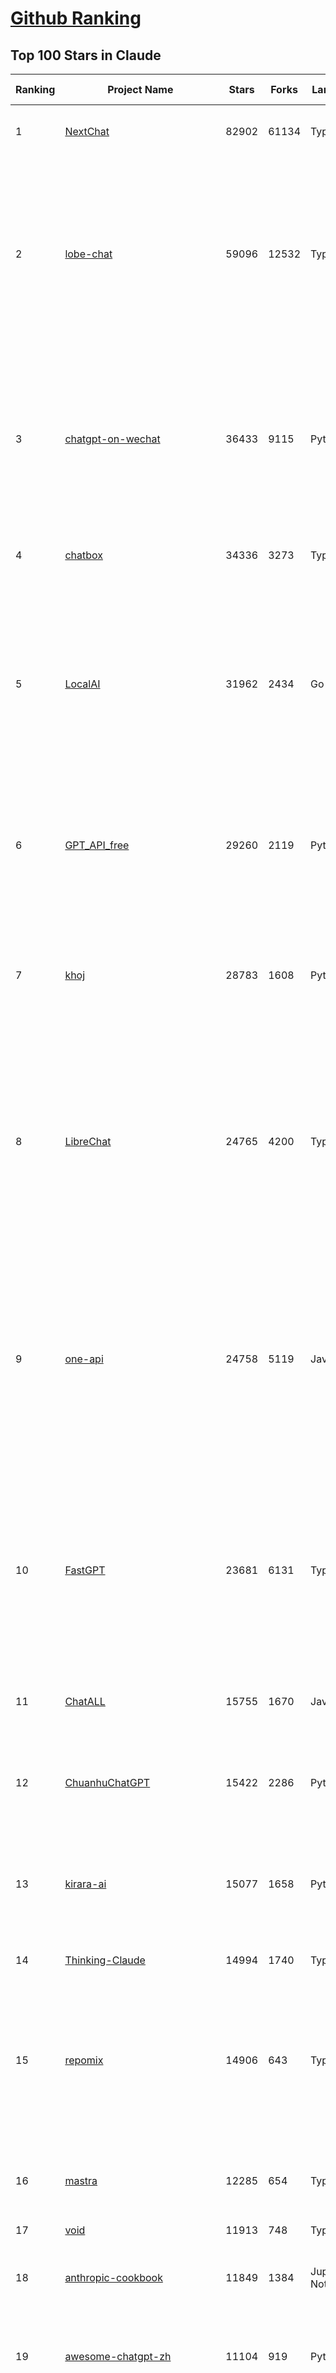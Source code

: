 [Github Ranking](../README.md)
==========

## Top 100 Stars in Claude

| Ranking | Project Name | Stars | Forks | Language | Open Issues | Description | Last Commit |
| ------- | ------------ | ----- | ----- | -------- | ----------- | ----------- | ----------- |
| 1 | [NextChat](https://github.com/ChatGPTNextWeb/NextChat) | 82902 | 61134 | TypeScript | 622 | ✨ Light and Fast AI Assistant. Support: Web \| iOS \| MacOS \| Android \|  Linux \| Windows | 2025-04-19T08:00:42Z |
| 2 | [lobe-chat](https://github.com/lobehub/lobe-chat) | 59096 | 12532 | TypeScript | 696 | 🤯 Lobe Chat - an open-source, modern-design AI chat framework. Supports Multi AI Providers( OpenAI / Claude 3 / Gemini / Ollama / DeepSeek / Qwen), Knowledge Base (file upload / knowledge management / RAG ), Multi-Modals (Plugins/Artifacts) and Thinking. One-click FREE deployment of your private ChatGPT/ Claude / DeepSeek application. | 2025-04-22T01:17:39Z |
| 3 | [chatgpt-on-wechat](https://github.com/zhayujie/chatgpt-on-wechat) | 36433 | 9115 | Python | 284 | 基于大模型搭建的聊天机器人，同时支持 微信公众号、企业微信应用、飞书、钉钉 等接入，可选择GPT4.1/GPT-4o/GPT-o1/ DeepSeek/Claude/文心一言/讯飞星火/通义千问/ Gemini/GLM-4/Kimi/LinkAI，能处理文本、语音和图片，访问操作系统和互联网，支持基于自有知识库进行定制企业智能客服。 | 2025-04-20T09:22:54Z |
| 4 | [chatbox](https://github.com/chatboxai/chatbox) | 34336 | 3273 | TypeScript | 656 | User-friendly Desktop Client App for AI Models/LLMs (GPT, Claude, Gemini, Ollama...) | 2025-04-21T11:10:46Z |
| 5 | [LocalAI](https://github.com/mudler/LocalAI) | 31962 | 2434 | Go | 434 | :robot: The free, Open Source alternative to OpenAI, Claude and others. Self-hosted and local-first. Drop-in replacement for OpenAI,  running on consumer-grade hardware. No GPU required. Runs gguf, transformers, diffusers and many more models architectures. Features: Generate Text, Audio, Video, Images, Voice Cloning, Distributed, P2P inference | 2025-04-21T20:13:14Z |
| 6 | [GPT_API_free](https://github.com/chatanywhere/GPT_API_free) | 29260 | 2119 | Python | 9 | Free ChatGPT&DeepSeek API Key，免费ChatGPT&DeepSeek API。免费接入DeepSeek API和GPT4 API，支持 gpt \| deepseek \| claude \| gemini \| grok 等排名靠前的常用大模型。 | 2025-04-19T03:10:33Z |
| 7 | [khoj](https://github.com/khoj-ai/khoj) | 28783 | 1608 | Python | 66 | Your AI second brain. Self-hostable. Get answers from the web or your docs. Build custom agents, schedule automations, do deep research. Turn any online or local LLM into your personal, autonomous AI (gpt, claude, gemini, llama, qwen, mistral). Get started - free. | 2025-04-22T03:35:58Z |
| 8 | [LibreChat](https://github.com/danny-avila/LibreChat) | 24765 | 4200 | TypeScript | 144 | Enhanced ChatGPT Clone: Features Agents, DeepSeek, Anthropic, AWS, OpenAI, Assistants API, Azure, Groq, o1, GPT-4o, Mistral, OpenRouter, Vertex AI, Gemini, Artifacts, AI model switching, message search, Code Interpreter, langchain, DALL-E-3, OpenAPI Actions, Functions, Secure Multi-User Auth, Presets, open-source for self-hosting. Active project. | 2025-04-21T00:31:39Z |
| 9 | [one-api](https://github.com/songquanpeng/one-api) | 24758 | 5119 | JavaScript | 844 | LLM API 管理 & 分发系统，支持 OpenAI、Azure、Anthropic Claude、Google Gemini、DeepSeek、字节豆包、ChatGLM、文心一言、讯飞星火、通义千问、360 智脑、腾讯混元等主流模型，统一 API 适配，可用于 key 管理与二次分发。单可执行文件，提供 Docker 镜像，一键部署，开箱即用。LLM API management & key redistribution system, unifying multiple providers under a single API. Single binary, Docker-ready, with an English UI. | 2025-02-21T11:30:22Z |
| 10 | [FastGPT](https://github.com/labring/FastGPT) | 23681 | 6131 | TypeScript | 489 | FastGPT is a knowledge-based platform built on the LLMs, offers a comprehensive suite of out-of-the-box capabilities such as data processing, RAG retrieval, and visual AI workflow orchestration, letting you easily develop and deploy complex question-answering systems without the need for extensive setup or configuration. | 2025-04-21T12:01:34Z |
| 11 | [ChatALL](https://github.com/ai-shifu/ChatALL) | 15755 | 1670 | JavaScript | 222 |  Concurrently chat with ChatGPT, Bing Chat, Bard, Alpaca, Vicuna, Claude, ChatGLM, MOSS, 讯飞星火, 文心一言 and more, discover the best answers | 2025-04-20T18:12:53Z |
| 12 | [ChuanhuChatGPT](https://github.com/GaiZhenbiao/ChuanhuChatGPT) | 15422 | 2286 | Python | 122 | GUI for ChatGPT API and many LLMs. Supports agents, file-based QA, GPT finetuning and query with web search. All with a neat UI. | 2025-03-13T09:36:38Z |
| 13 | [kirara-ai](https://github.com/lss233/kirara-ai) | 15077 | 1658 | Python | 206 | 🤖 可 DIY 的 多模态 AI 聊天机器人 \| 🚀 快速接入 微信、 QQ、Telegram、等聊天平台 \| 🦈支持DeepSeek、Grok、Claude、Ollama、Gemini、OpenAI \| 工作流系统、网页搜索、AI画图、人设调教、虚拟女仆、语音对话 \|  | 2025-04-20T19:49:46Z |
| 14 | [Thinking-Claude](https://github.com/richards199999/Thinking-Claude) | 14994 | 1740 | TypeScript | 0 | Let your Claude able to think | 2025-03-10T04:02:46Z |
| 15 | [repomix](https://github.com/yamadashy/repomix) | 14906 | 643 | TypeScript | 73 | 📦 Repomix (formerly Repopack) is a powerful tool that packs your entire repository into a single, AI-friendly file. Perfect for when you need to feed your codebase to Large Language Models (LLMs) or other AI tools like Claude, ChatGPT, DeepSeek, Perplexity, Gemini, Gemma, Llama, Grok, and more. | 2025-04-21T15:27:19Z |
| 16 | [mastra](https://github.com/mastra-ai/mastra) | 12285 | 654 | TypeScript | 88 | The TypeScript AI agent framework. ⚡ Assistants, RAG, observability. Supports any LLM: GPT-4, Claude, Gemini, Llama. | 2025-04-21T21:48:02Z |
| 17 | [void](https://github.com/voideditor/void) | 11913 | 748 | TypeScript | 25 | None | 2025-04-21T23:38:18Z |
| 18 | [anthropic-cookbook](https://github.com/anthropics/anthropic-cookbook) | 11849 | 1384 | Jupyter Notebook | 29 | A collection of notebooks/recipes showcasing some fun and effective ways of using Claude. | 2025-04-17T17:17:25Z |
| 19 | [awesome-chatgpt-zh](https://github.com/EmbraceAGI/awesome-chatgpt-zh) | 11104 | 919 | Python | 0 | ChatGPT 中文指南🔥，ChatGPT 中文调教指南，指令指南，应用开发指南，精选资源清单，更好的使用 chatGPT 让你的生产力 up up up! 🚀 | 2024-11-05T10:24:21Z |
| 20 | [claude-engineer](https://github.com/Doriandarko/claude-engineer) | 10980 | 1163 | Python | 11 | Claude Engineer is an interactive command-line interface (CLI) that leverages the power of Anthropic's Claude-3.5-Sonnet model to assist with software development tasks.This framework enables Claude to generate and manage its own tools, continuously expanding its capabilities through conversation. Available both as a CLI and a modern web interface | 2024-12-12T22:08:15Z |
| 21 | [LangBot](https://github.com/RockChinQ/LangBot) | 10677 | 791 | Python | 83 | 😎简单易用、🧩丰富生态 - 大模型原生即时通信机器人平台 \| 适配 QQ / 微信（企业微信、个人微信）/ 飞书 / 钉钉 / Discord / Telegram / Slack 等平台 \| 支持 ChatGPT、DeepSeek、Dify、Claude、Gemini、xAI、PPIO、Ollama、LM Studio、阿里云百炼、火山方舟、SiliconFlow、Qwen、Moonshot、ChatGLM、SillyTraven、MCP 等 LLM 的机器人 / Agent \| LLM-based instant messaging bots platform, supports Discord, Telegram, WeChat, Lark, DingTalk, QQ, Slack | 2025-04-21T08:24:38Z |
| 22 | [coai](https://github.com/coaidev/coai) | 8253 | 1107 | TypeScript | 18 | 🚀 Next Generation AI One-Stop Internationalization Solution. 🚀 下一代 AI 一站式 B/C 端解决方案，支持 OpenAI，Midjourney，Claude，讯飞星火，Stable Diffusion，DALL·E，ChatGLM，通义千问，腾讯混元，360 智脑，百川 AI，火山方舟，新必应，Gemini，Moonshot 等模型，支持对话分享，自定义预设，云端同步，模型市场，支持弹性计费和订阅计划模式，支持图片解析，支持联网搜索，支持模型缓存，丰富美观的后台管理与仪表盘数据统计。 | 2025-04-12T18:49:43Z |
| 23 | [claude-code](https://github.com/anthropics/claude-code) | 7848 | 402 | Shell | 308 | Claude Code is an agentic coding tool that lives in your terminal, understands your codebase, and helps you code faster by executing routine tasks, explaining complex code, and handling git workflows - all through natural language commands. | 2025-04-21T20:14:13Z |
| 24 | [Noi](https://github.com/lencx/Noi) | 7425 | 560 | JavaScript | 147 | 🚀 Power Your World with AI - Explore, Extend, Empower. | 2025-04-14T07:09:06Z |
| 25 | [Upsonic](https://github.com/Upsonic/Upsonic) | 7351 | 685 | Python | 32 | The most reliable AI agent framework that supports MCP. | 2025-04-20T12:23:17Z |
| 26 | [new-api](https://github.com/QuantumNous/new-api) | 6889 | 1358 | Go | 155 | AI模型接口管理与分发系统，支持将多种大模型转为统一格式调用，支持OpenAI、Claude等格式，可供个人或者企业内部管理与分发渠道使用，本项目基于One API二次开发。🍥 The next-generation LLM gateway and AI asset management system supports multiple languages. | 2025-04-19T10:07:57Z |
| 27 | [fastmcp](https://github.com/jlowin/fastmcp) | 6825 | 355 | Python | 33 | 🚀 The fast, Pythonic way to build MCP servers and clients | 2025-04-21T01:15:05Z |
| 28 | [opencommit](https://github.com/di-sukharev/opencommit) | 6590 | 351 | JavaScript | 145 | GPT wrapper for git — generate commit messages with an LLM in 1 sec — works best with Claude 3.5 — supports local models too | 2025-04-14T08:19:20Z |
| 29 | [BlackFriday-GPTs-Prompts](https://github.com/friuns2/BlackFriday-GPTs-Prompts) | 6574 | 1025 | None | 83 | List of free GPTs that doesn't require plus subscription  | 2024-11-08T11:03:14Z |
| 30 | [aichat](https://github.com/sigoden/aichat) | 6499 | 423 | Rust | 0 | All-in-one LLM CLI tool featuring Shell Assistant, Chat-REPL, RAG, AI Tools & Agents, with access to OpenAI, Claude, Gemini, Ollama, Groq, and more. | 2025-04-21T00:34:16Z |
| 31 | [promptfoo](https://github.com/promptfoo/promptfoo) | 6255 | 514 | TypeScript | 152 | Test your prompts, agents, and RAGs. Red teaming, pentesting, and vulnerability scanning for LLMs. Compare performance of GPT, Claude, Gemini, Llama, and more. Simple declarative configs with command line and CI/CD integration. | 2025-04-22T03:07:48Z |
| 32 | [llamacoder](https://github.com/Nutlope/llamacoder) | 5919 | 1360 | TypeScript | 38 | Open source Claude Artifacts – built with Llama 3.1 405B | 2025-04-08T15:15:38Z |
| 33 | [deep-searcher](https://github.com/zilliztech/deep-searcher) | 5577 | 542 | Python | 26 | Open Source Deep Research Alternative to Reason and Search on Private Data. Written in Python. | 2025-04-18T03:22:27Z |
| 34 | [code2prompt](https://github.com/mufeedvh/code2prompt) | 5468 | 313 | MDX | 6 | A CLI tool to convert your codebase into a single LLM prompt with source tree, prompt templating, and token counting. | 2025-04-21T19:53:39Z |
| 35 | [fragments](https://github.com/e2b-dev/fragments) | 5260 | 682 | TypeScript | 7 | Open-source Next.js template for building apps that are fully generated by AI. By E2B. | 2025-04-17T21:03:43Z |
| 36 | [opencompass](https://github.com/open-compass/opencompass) | 5214 | 545 | Python | 291 | OpenCompass is an LLM evaluation platform, supporting a wide range of models (Llama3, Mistral, InternLM2,GPT-4,LLaMa2, Qwen,GLM, Claude, etc) over 100+ datasets. | 2025-04-21T10:55:06Z |
| 37 | [deepclaude](https://github.com/getAsterisk/deepclaude) | 5065 | 397 | Rust | 44 | A high-performance LLM inference API and Chat UI that integrates DeepSeek R1's CoT reasoning traces with Anthropic Claude models. | 2025-02-04T22:55:51Z |
| 38 | [claude-task-master](https://github.com/eyaltoledano/claude-task-master) | 4604 | 521 | JavaScript | 60 | An AI-powered task-management system you can drop into Cursor, Lovable, Windsurf, Roo, and others. | 2025-04-22T02:52:31Z |
| 39 | [GodMode](https://github.com/smol-ai/GodMode) | 4253 | 334 | TypeScript | 50 | AI Chat Browser: Fast, Full webapp access to ChatGPT / Claude / Bard / Bing / Llama2! I use this 20 times a day. | 2024-07-29T00:31:03Z |
| 40 | [maestro](https://github.com/Doriandarko/maestro) | 4233 | 654 | Python | 32 | A framework for Claude Opus to intelligently orchestrate subagents. | 2024-07-01T06:49:15Z |
| 41 | [bot-on-anything](https://github.com/zhayujie/bot-on-anything) | 4064 | 924 | Python | 262 | A large model-based chatbot builder that can quickly integrate AI models (including ChatGPT, Claude, Gemini) into various software applications (such as Telegram, Gmail, Slack, and websites). | 2025-01-03T14:13:51Z |
| 42 | [obsidian-smart-connections](https://github.com/brianpetro/obsidian-smart-connections) | 3558 | 205 | JavaScript | 350 | Chat with your notes & see links to related content with AI embeddings. Use local models or 100+ via APIs like Claude, Gemini, ChatGPT & Llama 3 | 2025-04-21T16:29:06Z |
| 43 | [fastapi_mcp](https://github.com/tadata-org/fastapi_mcp) | 3553 | 290 | Python | 27 | A zero-configuration tool for automatically exposing FastAPI endpoints as Model Context Protocol (MCP) tools. | 2025-04-21T16:26:37Z |
| 44 | [casibase](https://github.com/casibase/casibase) | 3504 | 414 | Go | 29 | ⚡️AI Cloud OS: Open-source enterprise-level AI knowledge base and Manus-like agent management platform with admin UI, user management and Single-Sign-On⚡️, supports ChatGPT, Claude, DeepSeek R1, Llama, Ollama, HuggingFace, etc., chat bot demo: https://ai.casibase.com, admin UI demo: https://ai-admin.casibase.com | 2025-04-21T12:13:45Z |
| 45 | [every-chatgpt-gui](https://github.com/billmei/every-chatgpt-gui) | 3399 | 240 | None | 5 | Every front-end GUI client for ChatGPT, Claude, and other LLMs | 2025-04-10T01:26:16Z |
| 46 | [codecompanion.nvim](https://github.com/olimorris/codecompanion.nvim) | 3320 | 190 | Lua | 0 | ✨ AI-powered coding, seamlessly in Neovim | 2025-04-21T22:39:41Z |
| 47 | [mcp-playwright](https://github.com/executeautomation/mcp-playwright) | 3144 | 245 | TypeScript | 19 | Playwright Model Context Protocol Server - Tool to automate Browsers and APIs in Claude Desktop, Cline, Cursor IDE and More 🔌 | 2025-04-20T21:43:16Z |
| 48 | [Awesome-ChatGPT-prompts-ZH_CN](https://github.com/L1Xu4n/Awesome-ChatGPT-prompts-ZH_CN) | 2998 | 164 | None | 12 | 如何将ChatGPT调教成一只猫娘 | 2023-07-18T15:57:44Z |
| 49 | [free-llm-api-resources](https://github.com/cheahjs/free-llm-api-resources) | 2858 | 248 | Python | 3 | A list of free LLM inference resources accessible via API. | 2025-04-22T01:23:46Z |
| 50 | [claude-coder](https://github.com/kodu-ai/claude-coder) | 2650 | 133 | TypeScript | 20 | Kodu is an autonomous coding agent that lives in your IDE. It is a VSCode extension that can help you build your dream project step by step by leveraging the latest technologies in automated coding agents  | 2025-04-12T07:51:15Z |
| 51 | [firecrawl-mcp-server](https://github.com/mendableai/firecrawl-mcp-server) | 2650 | 245 | JavaScript | 16 | Official Firecrawl MCP Server - Adds powerful web scraping to Cursor, Claude and any other LLM clients. | 2025-04-19T10:44:52Z |
| 52 | [aide](https://github.com/nicepkg/aide) | 2567 | 177 | TypeScript | 32 | Conquer Any Code in VSCode: One-Click Comments, Conversions, UI-to-Code, and AI Batch Processing of Files! 在 VSCode 中征服任何代码：一键注释、转换、UI 图生成代码、AI 批量处理文件！💪 | 2025-03-08T03:13:34Z |
| 53 | [DeepClaude](https://github.com/ErlichLiu/DeepClaude) | 2528 | 491 | Python | 25 | Unleash Next-Level AI! 🚀  💻 Code Generation: DeepSeek r1 + Claude 3.7 Sonnet - Unparalleled Performance! 📝 Content Creation: DeepSeek r1 + Gemini 2.5 Pro - Superior Quality! 🔌 OpenAI-Compatible. 🌊 Streaming & Non-Streaming Support.  ✨ Experience the Future of AI – Today! Click to Try Now! ✨ | 2025-04-03T11:51:59Z |
| 54 | [poe-api](https://github.com/ading2210/poe-api) | 2502 | 314 | Python | 39 | [UNMAINTAINED] A reverse engineered Python API wrapper for Quora's Poe, which provides free access to ChatGPT, GPT-4, and Claude. | 2023-09-18T04:56:52Z |
| 55 | [awesome-claude-prompts](https://github.com/langgptai/awesome-claude-prompts) | 2311 | 222 | None | 0 | This repo includes Claude prompt curation to use Claude better. | 2025-03-01T00:29:09Z |
| 56 | [griptape](https://github.com/griptape-ai/griptape) | 2260 | 190 | Python | 61 | Modular Python framework for AI agents and workflows with chain-of-thought reasoning, tools, and memory.  | 2025-04-21T21:12:25Z |
| 57 | [VLMEvalKit](https://github.com/open-compass/VLMEvalKit) | 2241 | 337 | Python | 86 | Open-source evaluation toolkit of large multi-modality models (LMMs), support 220+ LMMs, 80+ benchmarks | 2025-04-21T03:52:18Z |
| 58 | [elia](https://github.com/darrenburns/elia) | 2127 | 130 | Python | 12 | A snappy, keyboard-centric terminal user interface for interacting with large language models. Chat with ChatGPT, Claude, Llama 3, Phi 3, Mistral, Gemma and more. | 2024-10-10T19:12:52Z |
| 59 | [ruby_llm](https://github.com/crmne/ruby_llm) | 2088 | 95 | Ruby | 30 | A delightful Ruby way to work with AI. No configuration madness, no complex callbacks, no handler hell – just beautiful, expressive Ruby code. | 2025-04-21T09:32:57Z |
| 60 | [DesktopCommanderMCP](https://github.com/wonderwhy-er/DesktopCommanderMCP) | 1863 | 193 | TypeScript | 17 | This is MCP server for Claude that gives it terminal control, file system search and diff file editing capabilities | 2025-04-22T01:01:28Z |
| 61 | [dialoqbase](https://github.com/n4ze3m/dialoqbase) | 1752 | 277 | TypeScript | 39 | Create chatbots with ease | 2024-10-15T14:24:20Z |
| 62 | [unity-mcp](https://github.com/justinpbarnett/unity-mcp) | 1711 | 239 | C# | 27 | A Unity MCP server that allows MCP clients like Claude Desktop or Cursor to perform Unity Editor actions. | 2025-04-09T13:19:24Z |
| 63 | [git-mcp](https://github.com/idosal/git-mcp) | 1697 | 97 | TypeScript | 15 | Put an end to code hallucinations! GitMCP is a free, open-source, remote MCP server for any GitHub project | 2025-04-22T01:49:45Z |
| 64 | [tokencost](https://github.com/AgentOps-AI/tokencost) | 1636 | 73 | Python | 14 | Easy token price estimates for 400+ LLMs. TokenOps. | 2025-04-14T06:41:50Z |
| 65 | [Thinking_in_Java_MindMapping](https://github.com/LjyYano/Thinking_in_Java_MindMapping) | 1603 | 461 | None | 0 | 编程笔记、观影指南、读书笔记、生活感悟、Switch 游戏 | 2025-01-27T03:29:42Z |
| 66 | [papersgpt-for-zotero](https://github.com/papersgpt/papersgpt-for-zotero) | 1521 | 48 | JavaScript | 39 | Zotero chat PDF with AI, DeepSeek, GPT 4.5, ChatGPT, Claude, Gemini, Llama 4 | 2025-04-06T04:05:15Z |
| 67 | [GalTransl](https://github.com/GalTransl/GalTransl) | 1496 | 98 | Python | 24 | 支持GPT-4/Claude/Deepseek/Sakura等大语言模型的Galgame自动化翻译解决方案  Automated translation solution for visual novels supporting GPT-4/Claude/Deepseek/Sakura | 2025-04-20T00:53:00Z |
| 68 | [AIChatWeb](https://github.com/Nanjiren01/AIChatWeb) | 1436 | 397 | TypeScript | 20 | 在ChatGPT-Next-Web的基础上，增加注册登录，额度限制，邀请，敏感词，支付，基于docker一键部署。提供后台管理系统，可配置标题、欢迎词、额度不足提醒、公告 | 2024-07-19T07:23:42Z |
| 69 | [ax](https://github.com/ax-llm/ax) | 1421 | 109 | TypeScript | 9 | The "official" unofficial DSPy framework. Build LLM powered agents and other workflows, based on the Stanford DSP paper. | 2025-04-20T08:08:41Z |
| 70 | [DevDocs](https://github.com/cyberagiinc/DevDocs) | 1336 | 124 | TypeScript | 4 | Completely free, private, UI based Tech Documentation MCP server. Designed for coders and software developers in mind. Easily integrate into Cursor, Windsurf, Cline, Roo Code, Claude Desktop App  | 2025-04-15T15:42:55Z |
| 71 | [Agently](https://github.com/AgentEra/Agently) | 1313 | 147 | Python | 27 | [GenAI Application Development Framework]  🚀 Build GenAI application quick and easy 💬 Easy to interact with GenAI agent in code using structure data and chained-calls syntax 🧩 Use Agently Workflow to manage complex GenAI working logic 🔀 Switch to any model without rewrite application code | 2025-04-18T09:52:23Z |
| 72 | [claude-to-chatgpt](https://github.com/jtsang4/claude-to-chatgpt) | 1290 | 152 | Python | 10 | This project converts the API of Anthropic's Claude model to the OpenAI Chat API format. | 2024-08-18T08:35:25Z |
| 73 | [PandoraHelper](https://github.com/nianhua99/PandoraHelper) | 1272 | 174 | TypeScript | 6 | 使用 PandoraHelper 轻松和你的小伙伴共享 ChatGPT Plus/Claude Pro 服务！ | 2025-02-24T09:10:11Z |
| 74 | [prism](https://github.com/prism-php/prism) | 1259 | 103 | PHP | 17 | A unified interface for working with LLMs in Laravel | 2025-04-21T21:50:41Z |
| 75 | [modelfusion](https://github.com/vercel/modelfusion) | 1255 | 89 | TypeScript | 33 | The TypeScript library for building AI applications. | 2024-07-19T15:17:19Z |
| 76 | [ChatChat](https://github.com/okisdev/ChatChat) | 1249 | 216 | TypeScript | 3 | Chat Chat, your own unified chat and search to AI platform, with a simple and easy to use interface. | 2025-04-18T19:08:58Z |
| 77 | [AISuperDomain](https://github.com/win4r/AISuperDomain) | 1233 | 220 | C# | 34 | Aila(AI超元域): The premier AI integration tool for Windows, macOS, and Android. Ask once, get answers from 10+ AIs like ChatGPT, Gemini, Claude3, Copilot, Poe, perplexity and more. Features customizable AI and prompts. | 2025-03-29T13:30:57Z |
| 78 | [aws-genai-llm-chatbot](https://github.com/aws-samples/aws-genai-llm-chatbot) | 1229 | 372 | TypeScript | 26 | A modular and comprehensive solution to deploy a Multi-LLM and Multi-RAG powered chatbot (Amazon Bedrock, Anthropic, HuggingFace, OpenAI, Meta, AI21, Cohere, Mistral) using AWS CDK on AWS | 2025-04-15T14:57:30Z |
| 79 | [spacy-llm](https://github.com/explosion/spacy-llm) | 1225 | 94 | Python | 37 | 🦙 Integrating LLMs into structured NLP pipelines | 2025-01-08T22:26:19Z |
| 80 | [awesome-ai-system-prompts](https://github.com/dontriskit/awesome-ai-system-prompts) | 1216 | 119 | TypeScript | 1 | 🧠 Curated collection of system prompts for top AI tools. Perfect for AI agent builders and prompt engineers. Incuding: ChatGPT, Claude, Perplexity, Manus, Claude-Code, Loveable, v0, Grok, same new, windsurf, notion, and MetaAI.  | 2025-04-20T19:45:00Z |
| 81 | [claude-prompt-generator](https://github.com/aws-samples/claude-prompt-generator) | 1209 | 109 | Python | 1 | None | 2024-10-10T21:34:35Z |
| 82 | [sage](https://github.com/Storia-AI/sage) | 1209 | 107 | Python | 23 | Chat with any codebase in under two minutes \| Fully local or via third-party APIs | 2024-11-11T04:49:34Z |
| 83 | [Awesome-MCP-ZH](https://github.com/yzfly/Awesome-MCP-ZH) | 1189 | 61 | None | 0 | MCP 资源精选， MCP指南，Claude MCP，MCP Servers, MCP Clients | 2025-04-13T01:57:43Z |
| 84 | [codemcp](https://github.com/ezyang/codemcp) | 1168 | 94 | Python | 31 | Coding assistant MCP for Claude Desktop | 2025-04-20T07:51:19Z |
| 85 | [gp.nvim](https://github.com/Robitx/gp.nvim) | 1146 | 96 | Lua | 43 | Gp.nvim (GPT prompt) Neovim AI plugin: ChatGPT sessions & Instructable text/code operations & Speech to text [OpenAI, Ollama, Anthropic, ..] | 2025-04-08T21:18:30Z |
| 86 | [bedrock-chat](https://github.com/aws-samples/bedrock-chat) | 1100 | 407 | TypeScript | 113 | AWS-native chatbot using Bedrock | 2025-04-17T07:38:02Z |
| 87 | [mcp](https://github.com/BrowserMCP/mcp) | 1077 | 54 | TypeScript | 18 | Browser MCP is a Model Context Provider (MCP) server that allows AI applications to control your browser | 2025-04-07T18:25:09Z |
| 88 | [poe-api-wrapper](https://github.com/snowby666/poe-api-wrapper) | 1077 | 142 | Python | 27 | 👾 A Python API wrapper for Poe.com. With this, you will have free access to GPT-4, Claude, Llama, Gemini, Mistral and more! 🚀 | 2025-03-07T20:07:31Z |
| 89 | [APIPark](https://github.com/APIParkLab/APIPark) | 1069 | 152 | TypeScript | 61 | 🦄云原生、超高性能 AI&API网关，LLM API 管理、分发系统、开放平台，支持所有AI API，不限于OpenAI、Azure、Anthropic Claude、Google Gemini、DeepSeek、字节豆包、ChatGLM、文心一言、讯飞星火、通义千问、360 智脑、腾讯混元等主流模型，统一 API 请求和返回，API申请与审批，调用统计、负载均衡、多模型灾备。一键部署，开箱即用。Cloud native, ultra-high performance AI&API gateway, LLM API management, distribution system, open platform, supporting all AI APIs. | 2025-04-17T08:21:02Z |
| 90 | [open-computer-use](https://github.com/e2b-dev/open-computer-use) | 1052 | 139 | Python | 6 | AI computer use powered by open source LLMs and E2B Desktop Sandbox | 2025-03-13T07:46:24Z |
| 91 | [langchat](https://github.com/TyCoding/langchat) | 1028 | 209 | Java | 7 | LangChat: Java LLMs/AI Project, Supports Multi AI Providers( Gitee AI/ 智谱清言 / 阿里通义 / 百度千帆 / DeepSeek / 抖音豆包 / 零一万物 / 讯飞星火 / OpenAI / Gemini / Ollama / Azure / Claude 等大模型), Java生态下AI大模型产品解决方案，快速构建企业级AI知识库、AI机器人应用 | 2025-04-03T08:57:02Z |
| 92 | [chatgpt-shell](https://github.com/xenodium/chatgpt-shell) | 1025 | 93 | Emacs Lisp | 41 | A multi-llm Emacs shell (ChatGPT, Claude, DeepSeek, Gemini, Kagi, Ollama, Perplexity) + editing integrations | 2025-04-16T21:40:36Z |
| 93 | [ChatGPT-Telegram-Bot](https://github.com/yym68686/ChatGPT-Telegram-Bot) | 1006 | 322 | Python | 8 | TeleChat: 🤖️ an AI chat Telegram bot can Web Search Powered by GPT-3.5/4/4 Turbo/4o, DALL·E 3, Groq, Gemini 1.5 Pro/Flash and the official Claude2.1/3/3.5 API using Python on Zeabur, fly.io and Replit. | 2025-04-16T08:50:43Z |
| 94 | [py-gpt](https://github.com/szczyglis-dev/py-gpt) | 987 | 188 | Python | 22 | Desktop AI Assistant powered by o1, o3, GPT-4, GPT-4 Vision, Gemini, Claude, Llama 3, DeepSeek, Bielik, DALL-E,  chat, vision, voice control, image generation and analysis, agents, command execution, file upload/download, speech synthesis and recognition, access to Web, memory, presets, assistants, plugins, and more. Linux, Windows, Mac | 2025-03-06T02:28:15Z |
| 95 | [RisuAI](https://github.com/kwaroran/RisuAI) | 985 | 172 | TypeScript | 66 | Make your own story. User-friendly software for LLM roleplaying | 2025-04-20T20:27:05Z |
| 96 | [generative-ai-use-cases](https://github.com/aws-samples/generative-ai-use-cases) | 962 | 229 | TypeScript | 45 | Application implementation with business use cases for safely utilizing generative AI in business operations | 2025-04-21T05:33:35Z |
| 97 | [GenAI_LLM_timeline](https://github.com/hollobit/GenAI_LLM_timeline) | 953 | 58 | None | 4 | ChatGPT, GenerativeAI and LLMs Timeline | 2024-05-19T23:57:02Z |
| 98 | [AIaW](https://github.com/NitroRCr/AIaW) | 950 | 77 | Vue | 12 | AI as Workspace - A better AI (LLM) client. Full-featured, lightweight. Support multiple workspaces, plugin system, cross-platform, local first + real-time cloud sync, Artifacts, MCP \| 更好的 AI 客户端 | 2025-04-16T07:02:46Z |
| 99 | [HiveChat](https://github.com/HiveNexus/HiveChat) | 887 | 151 | TypeScript | 15 | An AI chat bot for small and medium-sized teams, supporting models such as Deepseek, Open AI, Claude, and Gemini. 专为中小团队设计的 AI 聊天应用，支持 Deepseek、Open AI、Claude、Gemini 等模型。 | 2025-04-20T11:10:17Z |
| 100 | [raycast-g4f](https://github.com/XInTheDark/raycast-g4f) | 853 | 62 | JavaScript | 13 | Raycast extension to use GPT, Claude, Llama, and more... all for FREE! + Full support for custom APIs. | 2025-04-16T15:01:48Z |

